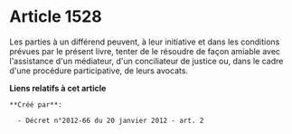 # Article 1528

Les parties à un différend peuvent, à leur initiative et dans les conditions prévues par le présent livre, tenter de le
résoudre de façon amiable avec l'assistance d'un médiateur, d'un conciliateur de justice ou, dans le cadre d'une procédure
participative, de leurs avocats.

**Liens relatifs à cet article**

	**Créé par**:

	  - Décret n°2012-66 du 20 janvier 2012 - art. 2
